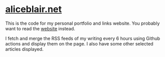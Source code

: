 # [aliceblair.net](https://www.aliceblair.net)
This is the code for my personal portfolio and links website. You probably want to read the [website](https://www.aliceblair.net) instead.

I fetch and merge the RSS feeds of my writing every 6 hours using Github actions and display them on the page. I also have some other selected articles displayed.